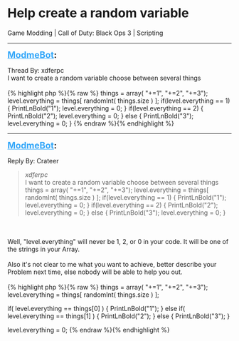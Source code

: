 # Help  create a random variable
Game Modding | Call of Duty: Black Ops 3 | Scripting

---
<strong style="font-size: 1.4em;"><span style="text-decoration: underline;text-decoration-color: #34a7f9;"><span style="color:#34a7f9;">ModmeBot</span></span>:</strong>

<p>Thread By: xdferpc<br />I want to create a random variable choose between several things<br /> <br />{% highlight php %}{% raw %}
things = array( "+=1", "+=2", "+=3");
level.everything = things[ randomInt( things.size ) ];
	if(level.everything == 1)
	{
	PrintLnBold("1");
	level.everything = 0;
	}
if(level.everything == 2)
	{
	PrintLnBold("2");
	level.everything = 0;
	}
else
        {
        PrintLnBold("3");
        level.everything = 0;
        }
{% endraw %}{% endhighlight %}
</p>

---
<strong style="font-size: 1.4em;"><span style="text-decoration: underline;text-decoration-color: #34a7f9;"><span style="color:#34a7f9;">ModmeBot</span></span>:</strong>

<p>Reply By: Crateer<br /><blockquote><em>xdferpc</em><br />I want to create a random variable choose between several things   things = array( &quot;+=1&quot;, &quot;+=2&quot;, &quot;+=3&quot;); level.everything = things[ randomInt( things.size ) ]; if(level.everything == 1) { PrintLnBold(&quot;1&quot;); level.everything = 0; } if(level.everything == 2) { PrintLnBold(&quot;2&quot;); level.everything = 0; } else { PrintLnBold(&quot;3&quot;); level.everything = 0; }  </blockquote><br /> <br />Well, &quot;level.everything&quot; will never be 1, 2, or 0 in your code. It will be one of the strings in your Array.<br /> <br />Also it&#39;s not clear to me what you want to achieve, better describe your Problem next time, else nobody will be able to help you out.<br /> <br />{% highlight php %}{% raw %}
things = array( "+=1", "+=2", "+=3");
level.everything = things[ randomInt( things.size ) ];

if( level.everything == things[0] )
{
     PrintLnBold("1");
}
else if( level.everything == things[1] )
{
     PrintLnBold("2");
}
else
{
     PrintLnBold("3");
}

level.everything = 0;
{% endraw %}{% endhighlight %}
</p>
